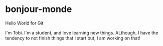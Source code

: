 # bonjour-monde
Hello World for Git

I'm Tobi. I'm a student, and love learning new things. ALthough, I have the tendency to not finish things that I start but, I am working on that!
